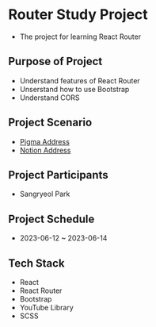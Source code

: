 # Router Study Project

- The project for learning React Router

## Purpose of Project

- Understand features of React Router
- Unserstand how to use Bootstrap
- Understand CORS

## Project Scenario

- [Pigma Address](http://)
- [Notion Address](http://)

## Project Participants

- Sangryeol Park

## Project Schedule

- 2023-06-12 ~ 2023-06-14

## Tech Stack

- React
- React Router
- Bootstrap
- YouTube Library
- SCSS
